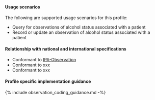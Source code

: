 #### Usage scenarios

The following are supported usage scenarios for this profile:

- Query for observations of alcohol status associated with a patient
- Record or update an observation of alcohol status associated with a patient


#### Relationship with national and international specifications
- Conformant to [IPA-Observation](https://build.fhir.org/ig/HL7/fhir-ipa/StructureDefinition-ipa-observation.html)
- Conformant to xxx
- Conformant to xxx


#### Profile specific implementation guidance
{% include observation_coding_guidance.md -%}




